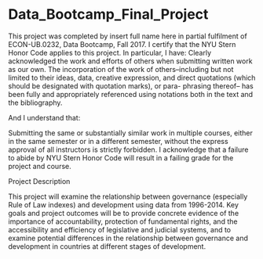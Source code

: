 # Data_Bootcamp_Final_Project

This project was completed by insert full name here in partial fulfilment of ECON-UB.0232,
Data Bootcamp, Fall 2017. I certify that the NYU Stern Honor Code applies to this project. In
particular, I have:
Clearly acknowledged the work and efforts of others when submitting written work as our own.
The incorporation of the work of others–including but not limited to their ideas, data, creative
expression, and direct quotations (which should be designated with quotation marks), or para-
phrasing thereof– has been fully and appropriately referenced using notations both in the text and the bibliography.

And I understand that:

Submitting the same or substantially similar work in multiple courses, either in the same semester
or in a different semester, without the express approval of all instructors is strictly forbidden.
I acknowledge that a failure to abide by NYU Stern Honor Code will result in a failing grade for
the project and course.

Project Description

This project will examine the relationship between governance (especially Rule of Law indexes) and development using data from 1996-2014. Key goals and project outcomes will be to provide concrete evidence of the importance of accountability, protection of fundamental rights, and the accessibility and efficiency of legislative and judicial systems, and to examine potential differences in the relationship between governance and development in countries at different stages of development.
